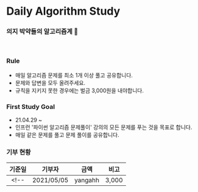 # Daily Algorithm Study

### 의지 박약들의 알고리즘계 👊

<br>

### Rule
- 매일 알고리즘 문제를 최소 1개 이상 풀고 공유합니다.
- 문제와 답변을 모두 올려주세요.
- 규칙을 지키지 못한 경우에는 벌금 3,000원을 내야합니다.

### First Study Goal
- 21.04.29 ~
- 인프런 '파이썬 알고리즘 문제풀이' 강의의 모든 문제를 푸는 것을 목표로 합니다.
- 매일 같은 문제를 풀고 문제 풀이를 공유합니다.

### 기부 현황
|기준일|기부자|금액|비고|
|:---:|:---:|:---:|:---:|
<!--|2021/05/05|yangahh|3,000||-->

